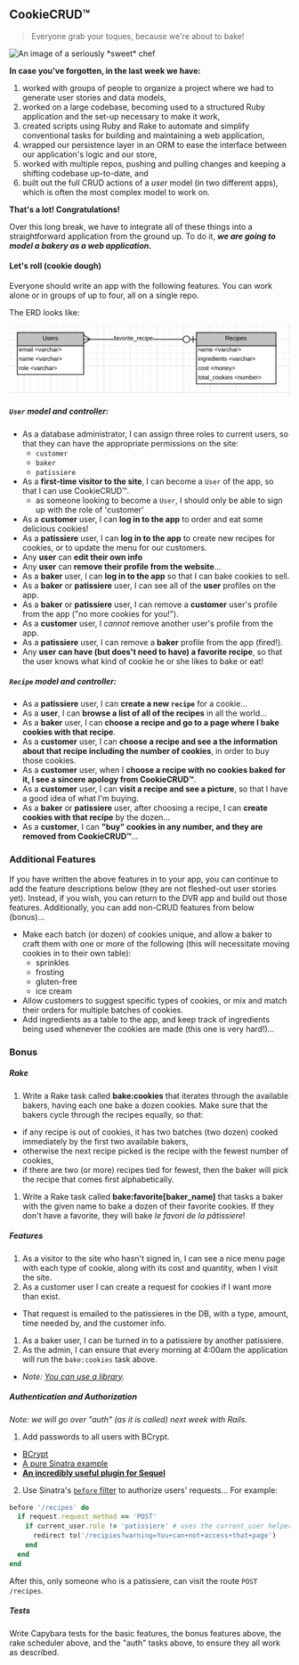 ## CookieCRUD™

> Everyone grab your toques, because we're about to bake!

<img alt="An image of a seriously *sweet* chef" src="http://upload.wikimedia.org/wikipedia/commons/b/bc/William_Orpen_Le_Chef_de_l%27H%C3%B4tel_Chatham%2C_Paris.jpg" height="350px">

**In case you've forgotten, in the last week we have:**

1. worked with groups of people to organize a project where we had to generate user stories and data models,
2. worked on a large codebase, becoming used to a structured Ruby application and the set-up necessary to make it work,
3. created scripts using Ruby and Rake to automate and simplify conventional tasks for building and maintaining a web application,
4. wrapped our persistence layer in an ORM to ease the interface between our application's logic and our store,
5. worked with multiple repos, pushing and pulling changes and keeping a shifting codebase up-to-date, and
6. built out the full CRUD actions of a *user* model (in two different apps), which is often the most complex model to work on.

**That's a lot! Congratulations!**

Over this long break, we have to integrate all of these things into a straightforward application from the ground up. To do it, ***we are going to model a bakery as a web application.***

#### Let's roll (cookie dough)

Everyone should write an app with the following features. You can work alone or in groups of up to four, all on a single repo.

The ERD looks like:

![CookieCRUD ERD](erd.png)

##### `User` model and controller:

- As a database administrator, I can assign three roles to current users, so that they can have the appropriate permissions on the site:
    - `customer`
    - `baker`
    - `patissiere`
- As a **first-time visitor to the site**, I can become a `User` of the app, so that I can use CookieCRUD™.
  - as someone looking to become a `User`, I should only be able to sign up with the role of 'customer'
- As a **customer** user, I can **log in to the app** to order and eat some delicious cookies!
- As a **patissiere** user, I can **log in to the app** to create new recipes for cookies, or to update the menu for our customers.
- Any **user** can **edit their own info**
- Any **user** can **remove their profile from the website**...
- As a **baker** user, I can **log in to the app** so that I can bake cookies to sell.
- As a **baker** or **patissiere** user, I can see all of the **user** profiles on the app.
- As a **baker** or **patissiere** user, I can remove a **customer** user's profile from the app ("no more cookies for you!").
- As a **customer** user, I *cannot* remove another user's profile from the app.
- As a **patissiere** user, I can remove a **baker** profile from the app (fired!).
- Any **user** **can have (but does't need to have) a favorite recipe**, so that the user knows what kind of cookie he or she likes to bake or eat!

##### `Recipe` model and controller:

- As a **patissiere** user, I can **create a new `recipe`** for a cookie...
- As a **user**, I can **browse a list of all of the recipes** in all the world...
- As a **baker** user, I can **choose a recipe and go to a page where I bake cookies with that recipe**.
- As a **customer** user, I can **choose a recipe and see a the information about that recipe including the number of cookies**, in order to buy those cookies.
- As a **customer** user, when I **choose a recipe with no cookies baked for it, I see a sincere apology from CookieCRUD™**.
- As a **customer** user, I can **visit a recipe and see a picture**, so that I have a good idea of what I'm buying.
- As a **baker** or **patissiere** user, after choosing a recipe, I can **create cookies with that recipe** by the dozen...
- As a **customer**, I can **"buy" cookies in any number, and they are removed from CookieCRUD™**...

### Additional Features

If you have written the above features in to your app, you can continue to add the feature descriptions below (they are not fleshed-out user stories yet). Instead, if you wish, you can return to the DVR app and build out those features. Additionally, you can add non-CRUD features from below (bonus)...

- Make each batch (or dozen) of cookies unique, and allow a baker to craft them with one or more of the following (this will necessitate moving cookies in to their own table):
  - sprinkles
  - frosting
  - gluten-free
  - ice cream
- Allow customers to suggest specific types of cookies, or mix and match their orders for multiple batches of cookies.
- Add ingredients as a table to the app, and keep track of ingredients being used whenever the cookies are made (this one is very hard!)...

### Bonus

##### Rake

1. Write a Rake task called **bake:cookies** that iterates through the available bakers, having each one bake a dozen cookies. Make sure that the bakers cycle through the recipes equally, so that:
  - if any recipe is out of cookies, it has two batches (two dozen) cooked immediately by the first two available bakers,
  - otherwise the next recipe picked is the recipe with the fewest number of cookies,
  - if there are two (or more) recipes tied for fewest, then the baker will pick the recipe that comes first alphabetically.
1. Write a Rake task called **bake:favorite[baker_name]** that tasks a baker with the given name to bake a dozen of their favorite cookies. If they don't have a favorite, they will bake *le favori de la pâtissiere*!

##### Features

1. As a visitor to the site who hasn't signed in, I can see a nice menu page with each type of cookie, along with its cost and quantity, when I visit the site.
1. As a customer user I can create a request for cookies if I want more than exist.
  - That request is emailed to the patissieres in the DB, with a type, amount, time needed by, and the customer info.
1. As a baker user, I can be turned in to a patissiere by another patissiere.
1. As the admin, I can ensure that every morning at 4:00am the application will run the `bake:cookies` task above.
  - *Note: [You can use a library](https://github.com/javan/whenever).*

##### Authentication and Authorization

*Note: we will go over "auth" (as it is called) next week with Rails.*

1. Add passwords to all users with BCrypt.
  - [BCrypt](https://github.com/codahale/bcrypt-ruby)
  - [A pure Sinatra example](https://gist.github.com/amscotti/1384524)
  - [**An incredibly useful plugin for Sequel**](https://github.com/mlen/sequel_secure_password)
2. Use Sinatra's [`before` filter](http://www.sinatrarb.com/intro.html#Filters) to authorize users' requests... For example:

```ruby
before '/recipes' do
  if request.request_method == 'POST'
    if current_user.role != 'patissiere' # uses the current_user helper from the DVR app solution
      redirect to('/recipies?warning=You+can+not+access+that+page')
    end
  end
end
```

After this, only someone who is a patissiere, can visit the route `POST /recipes`.

##### Tests

Write Capybara tests for the basic features, the bonus features above, the rake scheduler above, and the "auth" tasks above, to ensure they all work as described.
